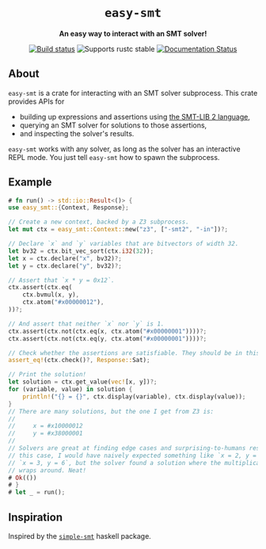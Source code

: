 <div align="center">
  <h1><code>easy-smt</code></h1>

  <p>
    <strong>An easy way to interact with an SMT solver!</strong>
  </p>

  <p>
    <a href="https://github.com/elliottt/easy-smt/actions?query=workflow%3ACI"><img src="https://github.com/elliottt/easy-smt/actions/workflows/ci.yml/badge.svg" alt="Build status" /></a>
    <img src="https://img.shields.io/badge/rustc-stable+-green.svg" alt="Supports rustc stable" />
    <a href="https://docs.rs/easy-smt"><img src="https://docs.rs/easy-smt/badge.svg" alt="Documentation Status" /></a>
  </p>
</div>

## About

`easy-smt` is a crate for interacting with an SMT solver subprocess. This crate
provides APIs for

* building up expressions and assertions using [the SMT-LIB 2
  language](https://smtlib.cs.uiowa.edu/),
* querying an SMT solver for solutions to those assertions,
* and inspecting the solver's results.

`easy-smt` works with any solver, as long as the solver has an interactive REPL
mode. You just tell `easy-smt` how to spawn the subprocess.

## Example

```rust
# fn run() -> std::io::Result<()> {
use easy_smt::{Context, Response};

// Create a new context, backed by a Z3 subprocess.
let mut ctx = easy_smt::Context::new("z3", ["-smt2", "-in"])?;

// Declare `x` and `y` variables that are bitvectors of width 32.
let bv32 = ctx.bit_vec_sort(ctx.i32(32));
let x = ctx.declare("x", bv32)?;
let y = ctx.declare("y", bv32)?;

// Assert that `x * y = 0x12`.
ctx.assert(ctx.eq(
    ctx.bvmul(x, y),
    ctx.atom("#x00000012"),
))?;

// And assert that neither `x` nor `y` is 1.
ctx.assert(ctx.not(ctx.eq(x, ctx.atom("#x00000001"))))?;
ctx.assert(ctx.not(ctx.eq(y, ctx.atom("#x00000001"))))?;

// Check whether the assertions are satisfiable. They should be in this example.
assert_eq!(ctx.check()?, Response::Sat);

// Print the solution!
let solution = ctx.get_value(vec![x, y])?;
for (variable, value) in solution {
    println!("{} = {}", ctx.display(variable), ctx.display(value));
}
// There are many solutions, but the one I get from Z3 is:
//
//     x = #x10000012
//     y = #x38000001
//
// Solvers are great at finding edge cases and surprising-to-humans results! In
// this case, I would have naively expected something like `x = 2, y = 9` or
// `x = 3, y = 6`, but the solver found a solution where the multiplication
// wraps around. Neat!
# Ok(())
# }
# let _ = run();
```

## Inspiration

Inspired by the [`simple-smt`](https://hackage.haskell.org/package/simple-smt)
haskell package.
